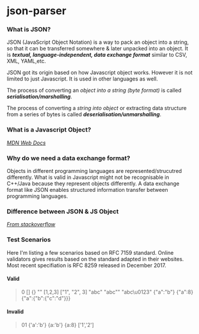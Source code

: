 # json-parser

### What is JSON?
 JSON (JavaScript Object Notation) is a way to pack an object into a string, so that it can be transferred somewhere & later unpacked into an object. It is _**textual, language-independent, data exchange format**_ similar to CSV, XML, YAML,etc.

 JSON got its origin based on how Javascript object works. However it is not limited to just Javascript. It is used in other languages as well.

 The process of converting an _object into a string (byte format)_ is called _**serialisation/marshalling**_.

 The process of converting a _string into object_ or extracting data structure from a series of bytes is called _**deserialisation/unmarshalling**_.

### What is a Javascript Object?

_[MDN Web Docs](https://developer.mozilla.org/en-US/docs/Web/JavaScript/Guide/Working_with_Objects)_

### Why do we need a data exchange format?
Objects in different programming languages are represented/strucutred differently. What is valid in Javascript might not be recognisable in C++/Java because they represent objects differently. A data exchange format like JSON enables structured information transfer between programming languages.


### Difference between JSON & JS Object

_[From stackoverflow](https://stackoverflow.com/questions/8294088/javascript-object-vs-json)_

### Test Scenarios

Here I'm listing a few scenarios based on RFC 7159 standard. Online validators gives results based on the standard adapted in their websites. Most recent specifiation is RFC 8259 released in December 2017.

#### Valid

> 0
> []
> {}
> ""
> [1,2,3]
> ["1", "2", 3]
> "abc"
> "abc\""
> "abc\u0123"
> {"a":"b"}
> {"a":8}
> {"a":{"b":{"c":"d"}}}

#### Invalid
>01
>{'a':'b'}
>{a:'b'}
>{a:8}
> ['1','2']



